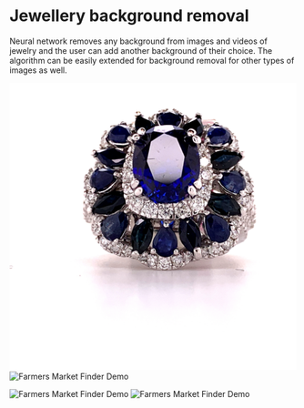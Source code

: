 # Jewellery background removal
Neural network removes any background from images and videos of jewelry and the user can add another background of their choice. 
The algorithm can be easily extended for background removal for other types of images as well.

![Farmers Market Finder Demo](original_1.jpg)
![Farmers Market Finder Demo](final_1.jpg)

![Farmers Market Finder Demo](original_2.jpg)
![Farmers Market Finder Demo](final_2.jpg)

